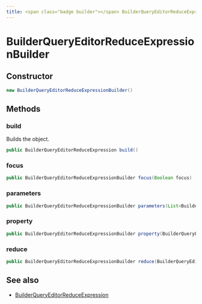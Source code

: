 ```yaml
---
title: <span class="badge builder"></span> BuilderQueryEditorReduceExpressionBuilder
---
```

# <span class="badge builder"></span> BuilderQueryEditorReduceExpressionBuilder

## Constructor

```java
new BuilderQueryEditorReduceExpressionBuilder()
```
## Methods

### <span class="badge object-method"></span> build

Builds the object.

```java
public BuilderQueryEditorReduceExpression build()
```

### <span class="badge object-method"></span> focus

```java
public BuilderQueryEditorReduceExpressionBuilder focus(Boolean focus)
```

### <span class="badge object-method"></span> parameters

```java
public BuilderQueryEditorReduceExpressionBuilder parameters(List<BuilderQueryEditorFunctionParameterExpression> parameters)
```

### <span class="badge object-method"></span> property

```java
public BuilderQueryEditorReduceExpressionBuilder property(BuilderQueryEditorProperty property)
```

### <span class="badge object-method"></span> reduce

```java
public BuilderQueryEditorReduceExpressionBuilder reduce(BuilderQueryEditorProperty reduce)
```

## See also

 * <span class="badge object-type-class"></span> [BuilderQueryEditorReduceExpression](./object-BuilderQueryEditorReduceExpression.md)
